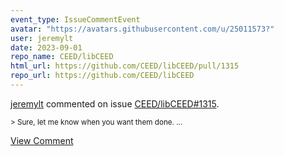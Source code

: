 ```yaml
---
event_type: IssueCommentEvent
avatar: "https://avatars.githubusercontent.com/u/25011573?"
user: jeremylt
date: 2023-09-01
repo_name: CEED/libCEED
html_url: https://github.com/CEED/libCEED/pull/1315
repo_url: https://github.com/CEED/libCEED
---
```


<a href='https://github.com/jeremylt' target='_blank'>jeremylt</a> commented on issue <a href='https://github.com/CEED/libCEED/pull/1315' target='_blank'>CEED/libCEED#1315</a>.

<small>> Sure, let me know when you want them done....</small>

<a href='https://github.com/CEED/libCEED/pull/1315' target='_blank'>View Comment</a>